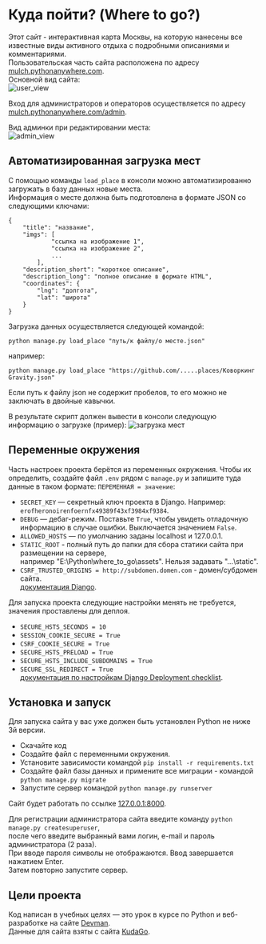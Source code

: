 ﻿# Куда пойти? (Where to go?)

Этот сайт - интерактивная карта Москвы, на которую нанесены все известные виды активного отдыха с подробными описаниями и комментариями.  
Пользовательская часть сайта расположена по адресу [mulch.pythonanywhere.com](https://mulch.pythonanywhere.com).  
Основной вид сайта:  
![user_view](https://github.com/mulchus/where_to_go/assets/111083714/f38d82ec-e166-4bd4-ab84-00b393f1efb2)  

Вход для администраторов и операторов осуществляется по адресу [mulch.pythonanywhere.com/admin](https://mulch.pythonanywhere.com/admin).   

Вид админки при редактировании места:  
![admin_view](https://github.com/mulchus/where_to_go/assets/111083714/9754b656-2f1e-474e-812b-6a12e4842022)  


## Автоматизированная загрузка мест
С помощью команды `load_place` в консоли можно автоматизированно загружать в базу данных новые места.  
Информация о месте должна быть подготовлена в формате JSON со следующими ключами:  
```
{
    "title": "название",
    "imgs": [
            "ссылка на изображение 1", 
            "ссылка на изображение 2", 
            ...
        ],
    "description_short": "короткое описание",
    "description_long": "полное описание в формате HTML",
    "coordinates": {
        "lng": "долгота",
        "lat": "широта"
    }
}
```

Загрузка данных осуществляется следующей командой:  
```
python manage.py load_place "путь/к файлу/о месте.json"
```
например:  
```
python manage.py load_place "https://github.com/.....places/Коворкинг Gravity.json"
```
Если путь к файлу json не содержит пробелов, то его можно не заключать в двойные кавычки.  

В результате скрипт должен вывести в консоли следующую информацию о загрузке (пример):
![загрузка мест](https://github.com/mulchus/where_to_go/assets/111083714/c0fed6eb-10e2-4d98-aea6-86148a1d481c)  


## Переменные окружения

Часть настроек проекта берётся из переменных окружения. Чтобы их определить, создайте файл `.env` рядом с `manage.py` и запишите туда данные в таком формате: `ПЕРЕМЕННАЯ = значение`:  
- `SECRET_KEY` — секретный ключ проекта в Django. Например: `erofheronoirenfoernfx49389f43xf3984xf9384`.  
- `DEBUG` — дебаг-режим. Поставьте `True`, чтобы увидеть отладочную информацию в случае ошибки. Выключается значением `False`.  
- `ALLOWED_HOSTS` — по умолчанию заданы localhost и 127.0.0.1.  
- `STATIC_ROOT` - полный путь до папки для сбора статики сайта при размещении на сервере,  
   например "E:\Python\where_to_go\assets". Нельзя задавать "...\static".  
- `CSRF_TRUSTED_ORIGINS = http://subdomen.domen.com` - домен/субдомен сайта.  
[документация Django](https://docs.djangoproject.com/en/3.1/ref/settings/#allowed-hosts).

Для запуска проекта следующие настройки менять не требуется, значения проставлены для деплоя. 
- `SECURE_HSTS_SECONDS = 10` 
- `SESSION_COOKIE_SECURE = True`
- `CSRF_COOKIE_SECURE = True`
- `SECURE_HSTS_PRELOAD = True`
- `SECURE_HSTS_INCLUDE_SUBDOMAINS = True`
- `SECURE_SSL_REDIRECT = True`  
[документация по настройкам Django Deployment checklist](https://docs.djangoproject.com/en/3.0/howto/deployment/checklist/).


## Установка и запуск

Для запуска сайта у вас уже должен быть установлен Python не ниже 3й версии. 

- Скачайте код
- Создайте файл с переменными окружения.
- Установите зависимости командой `pip install -r requirements.txt`
- Создайте файл базы данных и примените все миграции - командой `python manage.py migrate`
- Запустите сервер командой `python manage.py runserver`

Сайт будет работать по ссылке [127.0.0.1:8000](http://127.0.0.1:8000).  

Для регистрации администратора сайта введите команду `python manage.py createsuperuser`,  
после чего введите выбранный вами логин, e-mail и пароль администратора (2 раза).  
При вводе пароля символы не отображаются. Ввод завершается нажатием Enter.  
Затем повторно запустите сервер. 

## Цели проекта

Код написан в учебных целях — это урок в курсе по Python и веб-разработке на сайте [Devman](https://dvmn.org).  
Данные для сайта взяты с сайта [KudaGo](https://kudago.com/).
